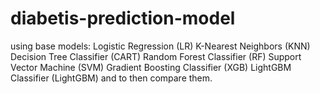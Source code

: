 # diabetis-prediction-model
using base models:
Logistic Regression (LR)
K-Nearest Neighbors (KNN)
Decision Tree Classifier (CART)
Random Forest Classifier (RF)
Support Vector Machine (SVM)
Gradient Boosting Classifier (XGB)
LightGBM Classifier (LightGBM)
and to then compare them.
